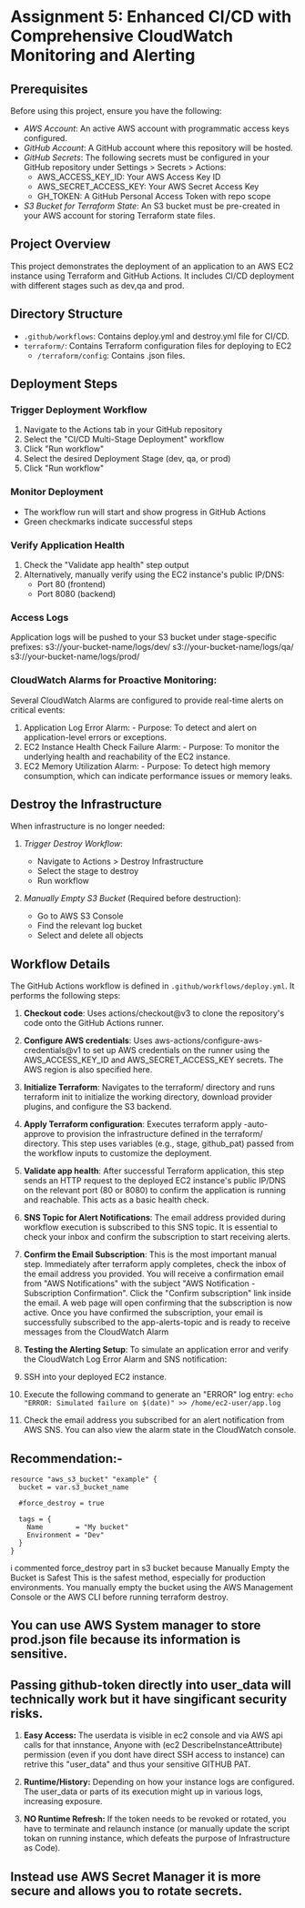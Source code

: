 # Assignment 5: Enhanced CI/CD with Comprehensive CloudWatch Monitoring and Alerting

## Prerequisites
Before using this project, ensure you have the following:

- *AWS Account*: An active AWS account with programmatic access keys configured.
- *GitHub Account*: A GitHub account where this repository will be hosted.
- *GitHub Secrets*: The following secrets must be configured in your GitHub repository under Settings > Secrets > Actions:
  - AWS_ACCESS_KEY_ID: Your AWS Access Key ID
  - AWS_SECRET_ACCESS_KEY: Your AWS Secret Access Key
  - GH_TOKEN: A GitHub Personal Access Token with repo scope
- *S3 Bucket for Terraform State*: An S3 bucket must be pre-created in your AWS account for storing Terraform state files.


## Project Overview
This project demonstrates the deployment of an application to an AWS EC2 instance using Terraform and GitHub Actions. It includes CI/CD deployment with different stages such as dev,qa and prod.


## Directory Structure
* `.github/workflows`: Contains deploy.yml and destroy.yml file for CI/CD.
* `terraform/`: Contains Terraform configuration files for deploying to EC2
  - `/terraform/config`: Contains .json files.

## Deployment Steps

### Trigger Deployment Workflow
1. Navigate to the Actions tab in your GitHub repository
2. Select the "CI/CD Multi-Stage Deployment" workflow
3. Click "Run workflow"
4. Select the desired Deployment Stage (dev, qa, or prod)
5. Click "Run workflow"

### Monitor Deployment
- The workflow run will start and show progress in GitHub Actions
- Green checkmarks indicate successful steps

### Verify Application Health
1. Check the "Validate app health" step output
2. Alternatively, manually verify using the EC2 instance's public IP/DNS:
   - Port 80 (frontend)
   - Port 8080 (backend)

### Access Logs
Application logs will be pushed to your S3 bucket under stage-specific prefixes:
s3://your-bucket-name/logs/dev/
s3://your-bucket-name/logs/qa/
s3://your-bucket-name/logs/prod/

###  CloudWatch Alarms for Proactive Monitoring:
Several CloudWatch Alarms are configured to provide real-time alerts on critical events:
  1. Application Log Error Alarm:
    - Purpose: To detect and alert on application-level errors or exceptions.
  2. EC2 Instance Health Check Failure Alarm:
    - Purpose: To monitor the underlying health and reachability of the EC2 instance.
  3. EC2 Memory Utilization Alarm:
    - Purpose: To detect high memory consumption, which can indicate performance issues or memory leaks.



## Destroy the Infrastructure
When infrastructure is no longer needed:

1. *Trigger Destroy Workflow*:
   - Navigate to Actions > Destroy Infrastructure
   - Select the stage to destroy
   - Run workflow

2. *Manually Empty S3 Bucket* (Required before destruction):
   - Go to AWS S3 Console
   - Find the relevant log bucket
   - Select and delete all objects


## Workflow Details
The GitHub Actions workflow is defined in `.github/workflows/deploy.yml`. It performs the following steps:

1. **Checkout code**:  Uses actions/checkout@v3 to clone the repository's code onto the GitHub Actions runner.
2. **Configure AWS credentials**: Uses aws-actions/configure-aws-credentials@v1 to set up AWS credentials on the runner using the AWS_ACCESS_KEY_ID and AWS_SECRET_ACCESS_KEY secrets. The AWS region is also specified here.
3. **Initialize Terraform**: Navigates to the terraform/ directory and runs terraform init to initialize the working directory, download provider plugins, and configure the S3 backend.
4. **Apply Terraform configuration**: Executes terraform apply -auto-approve to provision the infrastructure defined in the terraform/ directory. This step uses variables (e.g., stage, github_pat) passed from the workflow inputs to customize the deployment.
5. **Validate app health**: After successful Terraform application, this step sends an HTTP request to the deployed EC2 instance's public IP/DNS on the relevant port (80 or 8080) to confirm the application is running and reachable. This acts as a basic health check.
6. **SNS Topic for Alert Notifications**: The email address provided during workflow execution is subscribed to this SNS topic. It is essential to check your inbox and confirm the subscription to start receiving alerts.

7. **Confirm the Email Subscription**: This is the most important manual step. Immediately after terraform apply completes, check the inbox of the email address you provided. You will receive a confirmation email from "AWS Notifications" with the subject "AWS Notification - Subscription Confirmation".
Click the "Confirm subscription" link inside the email.
A web page will open confirming that the subscription is now active.
Once you have confirmed the subscription, your email is successfully subscribed to the app-alerts-topic and is ready to receive messages from the CloudWatch Alarm


8. **Testing the Alerting Setup**:
To simulate an application error and verify the CloudWatch Log Error Alarm and SNS notification:
 1. SSH into your deployed EC2 instance.
 2. Execute the following command to generate an "ERROR" log entry:
   ```echo "ERROR: Simulated failure on $(date)" >> /home/ec2-user/app.log ```
 3. Check the email address you subscribed for an alert notification from AWS SNS. You can also view the alarm state in the CloudWatch console.


## Recommendation:-
```
resource "aws_s3_bucket" "example" {
  bucket = var.s3_bucket_name 

  #force_destroy = true 

  tags = {
    Name        = "My bucket"
    Environment = "Dev"
  }
}
```
i commented force_destroy part in s3 bucket because Manually Empty the Bucket is Safest 
This is the safest method, especially for production environments. You manually empty the bucket using the AWS Management Console or the AWS CLI before running terraform destroy.

## You can use AWS System manager to store prod.json file because its information is sensitive.

## Passing github-token directly into user_data will technically work but it have singificant security risks.
1. **Easy Access:** The userdata is visible in ec2 console and via AWS api calls for that innstance, Anyone with (ec2 DescribeInstanceAttribute) permission (even if you dont have direct SSH access to instance) can retrive this "user_data" and thus your sensitive GITHUB PAT.

2. **Runtime/History:** Depending on how your instance logs are configured. The user_data or parts of its execution might up in various logs, increasing exposure.

3. **NO Runtime Refresh:** If  the token needs to be revoked or rotated, you have to terminate and relaunch instance (or manually update the script tokan on running instance, which defeats the purpose of Infrastructure as Code).
  
## Instead use AWS Secret Manager it is more secure and allows you to rotate secrets.
